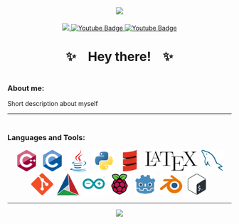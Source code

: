 <div id="header" align="center">
  <a href="https://github.com/Tikitikitikidesuka">
    <img src="https://avatars.githubusercontent.com/u/68425553?v=4" width="150"/>
  </a>
</div>

<br>

<div id="badges" align="center">
  <a href="https://tikitikitikidesuka.itch.io/">
    <img src="https://img.shields.io/badge/Itch.io-fa5d5b?logo=itch.io&logoColor=white&style=for-the-badge" />
  </a>
  <a href="https://github.com/Tikitikitikidesuka">
    <img src="https://img.shields.io/badge/Github-393838?style=for-the-badge&logo=github&logoColor=white" alt="Youtube Badge"/>
  </a>
  <a href="https://www.youtube.com/channel/UC4r_WrJ5SXjd10lFQdO3UyQ">
    <img src="https://img.shields.io/badge/YouTube-red?style=for-the-badge&logo=youtube&logoColor=white" alt="Youtube Badge"/>
  </a>
</div>

<h1 align="center">✨&nbsp;&nbsp;&nbsp;&nbsp;Hey there!&nbsp;&nbsp;&nbsp;&nbsp;✨</h1>


<h3><br>About me:</br></h3>

Short description about myself


---


<h3><br>Languages and Tools:</br></h3>
<div id="languages" align="center">
  <img src="https://github.com/devicons/devicon/blob/master/icons/cplusplus/cplusplus-original.svg" title="C++" height="50"/>&nbsp;
  <img src="https://github.com/devicons/devicon/blob/master/icons/c/c-original.svg" title="C" height="50"/>&nbsp;
  <img src="https://github.com/devicons/devicon/blob/master/icons/java/java-original.svg" title="Java" height="50"/>&nbsp;
  <img src="https://github.com/devicons/devicon/blob/master/icons/python/python-original.svg" title="Python" height="50"/>&nbsp;
  <img src="https://github.com/devicons/devicon/blob/master/icons/scala/scala-original.svg" title="Scala" height="50"/>&nbsp;
  <img src="https://github.com/Tikitikitikidesuka/Tikitikitikidesuka/blob/main/assets/logos/LaTeX_logo.svg" title="LaTeX" height="50">&nbsp;
  <img src="https://github.com/devicons/devicon/blob/master/icons/mysql/mysql-original.svg" title="MySQL" height="50">
</div>

<div id="tools" align="center">
  <img src="https://github.com/devicons/devicon/blob/master/icons/git/git-original.svg" title="Git" height="50"/>&nbsp;
  <img src="https://github.com/devicons/devicon/blob/master/icons/cmake/cmake-original.svg" title="CMake" height="50"/>&nbsp;
  <img src="https://github.com/devicons/devicon/blob/master/icons/arduino/arduino-original.svg" title="Arduino" height="50"/>&nbsp;
  <img src="https://github.com/devicons/devicon/blob/master/icons/raspberrypi/raspberrypi-original.svg" title="RaspberryPi"height="50"/>&nbsp;
  <img src="https://github.com/devicons/devicon/blob/master/icons/godot/godot-original.svg" title="Godot" height="50"/>&nbsp;
  <img src="https://github.com/devicons/devicon/blob/master/icons/blender/blender-original.svg" title="Blender"height="50"/>&nbsp;
  <img src="https://github.com/Tikitikitikidesuka/Tikitikitikidesuka/blob/main/assets/logos/bash_logo.svg" title="Bash" height="50"/>
</div>


---


<div id="stats" align="center">
  <img src="https://github-readme-stats.vercel.app/api?username=Tikitikitikidesuka&show_icons=true&theme=radical&bg_color=4,923469,7c3364,672d5c,4c3159&title_color=ff75a1&border_radius=5" />
</div>
